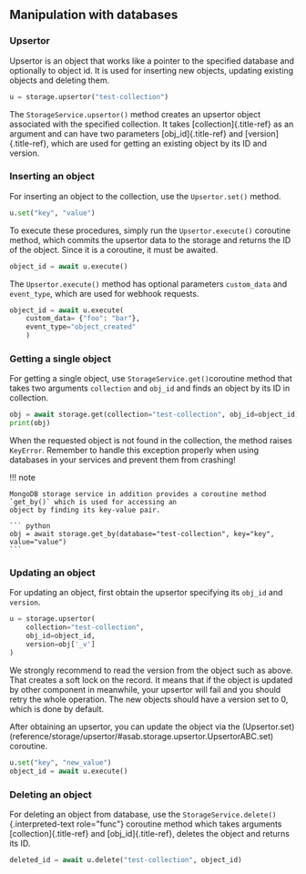 
Manipulation with databases
---------------------------

### Upsertor

Upsertor is an object that works like a pointer to the specified
database and optionally to object id. It is used for inserting new
objects, updating existing objects and deleting them.

``` python
u = storage.upsertor("test-collection")
```

The `StorageService.upsertor()` method
creates an upsertor object associated with the specified collection. It
takes [collection]{.title-ref} as an argument and can have two
parameters [obj_id]{.title-ref} and [version]{.title-ref}, which are
used for getting an existing object by its ID and version.

### Inserting an object

For inserting an object to the collection, use the `Upsertor.set()` method.

``` python
u.set("key", "value")
```

To execute these procedures, simply run the `Upsertor.execute()` coroutine method, which commits the upsertor data to the storage and returns the ID of the object. Since it is a coroutine, it must be awaited.

``` python
object_id = await u.execute()
```

The `Upsertor.execute()` method has optional parameters `custom_data` and `event_type`, which are used for webhook requests.

``` python
object_id = await u.execute(
    custom_data= {"foo": "bar"},
    event_type="object_created"
    )
```

### Getting a single object

For getting a single object, use
`StorageService.get()`coroutine method
that takes two arguments `collection` and
`obj_id` and finds an object by its ID in collection.

``` python
obj = await storage.get(collection="test-collection", obj_id=object_id)
print(obj)
```

When the requested object is not found in the collection, the method
raises `KeyError`. Remember to handle this exception properly when using
databases in your services and prevent them from crashing!


!!! note

    MongoDB storage service in addition provides a coroutine method
    `get_by()` which is used for accessing an
    object by finding its key-value pair.

    ``` python
    obj = await storage.get_by(database="test-collection", key="key", value="value")
    ```

### Updating an object

For updating an object, first obtain the upsertor specifying its
`obj_id` and `version`.

``` python
u = storage.upsertor(
    collection="test-collection", 
    obj_id=object_id, 
    version=obj['_v']
)
```

We strongly recommend to read the version from the object such as above.
That creates a soft lock on the record. It means that if the object is
updated by other component in meanwhile, your upsertor will fail and you
should retry the whole operation. The new objects should have a version
set to 0, which is done by default.

After obtaining an upsertor, you can update the object via the
(Upsertor.set)(reference/storage/upsertor/#asab.storage.upsertor.UpsertorABC.set) coroutine.

``` python
u.set("key", "new_value")
object_id = await u.execute()
```

### Deleting an object

For deleting an object from database, use the
`StorageService.delete()`{.interpreted-text role="func"} coroutine
method which takes arguments [collection]{.title-ref} and
[obj_id]{.title-ref}, deletes the object and returns its ID.

``` python
deleted_id = await u.delete("test-collection", object_id)
```
